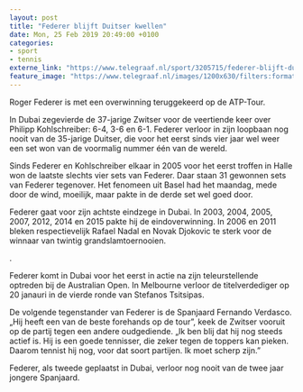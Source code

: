 ```yaml
---
layout: post
title: "Federer blijft Duitser kwellen"
date: Mon, 25 Feb 2019 20:49:00 +0100
categories: 
- sport 
- tennis 
externe_link: "https://www.telegraaf.nl/sport/3205715/federer-blijft-duitser-kwellen"
feature_image: "https://www.telegraaf.nl/images/1200x630/filters:format(jpeg):quality(80)/cdn-kiosk-api.telegraaf.nl/7a3c7524-3936-11e9-93f3-a5d7d9b3278c.jpg"
---
```


<p class="intro">Roger Federer is met een overwinning teruggekeerd op de ATP-Tour.</p> <p>In Dubai zegevierde de 37-jarige Zwitser voor de veertiende keer over Philipp Kohlschreiber: 6-4, 3-6 en 6-1. Federer verloor in zijn loopbaan nog nooit van de 35-jarige Duitser, die voor het eerst sinds vier jaar wel weer een set won van de voormalig nummer één van de wereld.</p><p>Sinds Federer en Kohlschreiber elkaar in 2005 voor het eerst troffen in Halle won de laatste slechts vier sets van Federer. Daar staan 31 gewonnen sets van Federer tegenover. Het fenomeen uit Basel had het maandag, mede door de wind, moeilijk, maar pakte in de derde set wel goed door.</p><p>Federer gaat voor zijn achtste eindzege in Dubai. In 2003, 2004, 2005, 2007, 2012, 2014 en 2015 pakte hij de eindoverwinning. In 2006 en 2011 bleken respectievelijk Rafael Nadal en Novak Djokovic te sterk voor de winnaar van twintig grandslamtoernooien.</p><p>.</p><p>Federer komt in Dubai voor het eerst in actie na zijn teleurstellende optreden bij de Australian Open. In Melbourne verloor de titelverdediger op 20 janauri in de vierde ronde van Stefanos Tsitsipas.</p><p>De volgende tegenstander van Federer is de Spanjaard Fernando Verdasco. „Hij heeft een van de beste forehands op de tour”, keek de Zwitser vooruit op de partij tegen een andere oudgediende. „Ik ben blij dat hij nog steeds actief is. Hij is een goede tennisser, die zeker tegen de toppers kan pieken. Daarom tennist hij nog, voor dat soort partijen. Ik moet scherp zijn.”</p><p>Federer, als tweede geplaatst in Dubai, verloor nog nooit van de twee jaar jongere Spanjaard.</p>
